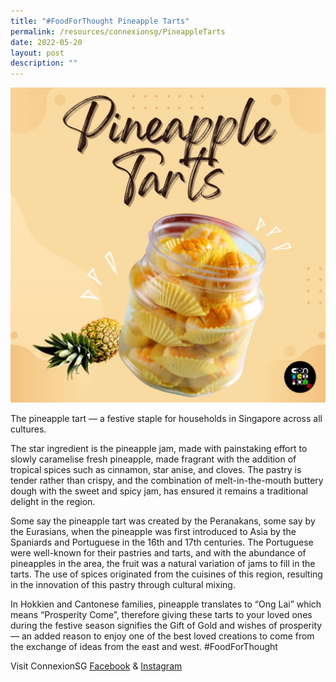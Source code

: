 ```yaml
---
title: "#FoodForThought Pineapple Tarts"
permalink: /resources/connexionsg/PineappleTarts
date: 2022-05-20
layout: post
description: ""
---
```

![](/images/photo_2022-05-20_16-34-40.jpg)

The pineapple tart — a festive staple for households in Singapore across all cultures.

The star ingredient is the pineapple jam, made with painstaking effort to slowly caramelise fresh pineapple, made fragrant with the addition of tropical spices such as cinnamon, star anise, and cloves. The pastry is tender rather than crispy, and the combination of melt-in-the-mouth buttery dough with the sweet and spicy jam, has ensured it remains a traditional delight in the region.

Some say the pineapple tart was created by the Peranakans, some say by the Eurasians, when the pineapple was first introduced to Asia by the Spaniards and Portuguese in the 16th and 17th centuries.
The Portuguese were well-known for their pastries and tarts, and with the abundance of pineapples in the area, the fruit was a natural variation of jams to fill in the tarts. The use of spices originated from the cuisines of this region, resulting in the innovation of this pastry through cultural mixing.

In Hokkien and Cantonese families, pineapple translates to “Ong Lai” which means “Prosperity Come”, therefore giving these tarts to your loved ones during the festive season signifies the Gift of Gold and wishes of prosperity — an added reason to enjoy one of the best loved creations to come from the exchange of ideas from the east and west. #FoodForThought


Visit ConnexionSG [Facebook](https://www.facebook.com/ConnexionSG) & [Instagram](https://www.instagram.com/connexionsg/)